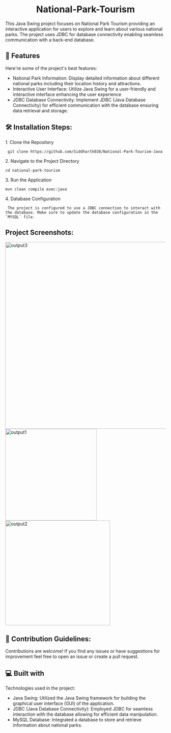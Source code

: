<h1 align="center" id="title">National-Park-Tourism</h1>

<p id="description">This Java Swing project focuses on National Park Tourism providing an interactive application for users to explore and learn about various national parks. The project uses JDBC for database connectivity enabling seamless communication with a back-end database.</p>

  
  
<h2>🧐 Features</h2>

Here're some of the project's best features:

*   National Park Information: Display detailed information about different national parks including their location history and attractions.
*   Interactive User Interface: Utilize Java Swing for a user-friendly and interactive interface enhancing the user experience
*   JDBC Database Connectivity: Implement JDBC (Java Database Connectivity) for efficient communication with the database ensuring data retrieval and storage.

<h2>🛠️ Installation Steps:</h2>

<p>1. Clone the Repository</p>

```
 git clone https://github.com/Siddharth038/National-Park-Tourism-Java
```

<p>2. Navigate to the Project Directory</p>

```
cd national-park-tourism
```

<p>3. Run the Application</p>

```
mvn clean compile exec:java
```

<p>4. Database Configuration</p>

```
 The project is configured to use a JDBC connection to interact with the database. Make sure to update the database configuration in the `MYSQL` file.
```

<h2>Project Screenshots:</h2>
<img width="586" alt="output3" src="https://github.com/Siddharth038/National-Park-Tourism-Java/assets/144778638/3a85e488-8566-43fd-8acd-634c5a434767">

<img width="287" alt="output1" src="https://github.com/Siddharth038/National-Park-Tourism-Java/assets/144778638/59b4d690-c842-4f29-a9f5-4c453c01191f">

<img width="329" alt="output2" src="https://github.com/Siddharth038/National-Park-Tourism-Java/assets/144778638/77c01a7a-a265-4dcb-820b-859c8684fb56">



<h2>🍰 Contribution Guidelines:</h2>

Contributions are welcome! If you find any issues or have suggestions for improvement feel free to open an issue or create a pull request.

  
  
<h2>💻 Built with</h2>

Technologies used in the project:

*   Java Swing: Utilized the Java Swing framework for building the graphical user interface (GUI) of the application.
*   JDBC (Java Database Connectivity): Employed JDBC for seamless interaction with the database allowing for efficient data manipulation.
*   MySQL Database: Integrated a database to store and retrieve information about national parks.

